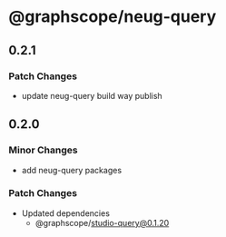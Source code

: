 # @graphscope/neug-query

## 0.2.1

### Patch Changes

- update neug-query build way publish

## 0.2.0

### Minor Changes

- add neug-query packages

### Patch Changes

- Updated dependencies
  - @graphscope/studio-query@0.1.20
